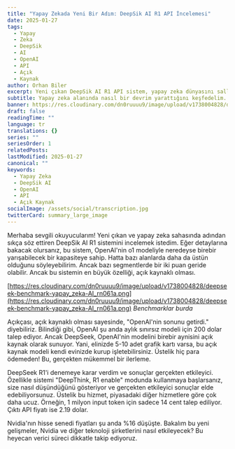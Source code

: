 ```yaml
---
title: "Yapay Zekada Yeni Bir Adım: DeepSik AI R1 API İncelemesi"
date: 2025-01-27
tags:
  - Yapay
  - Zeka
  - DeepSik
  - AI
  - OpenAI
  - API
  - Açık
  - Kaynak
author: Orhan Biler
excerpt: Yeni çıkan DeepSik AI R1 API sistem, yapay zeka dünyasını sallıyor. OpenAInin modeline rakip olan bu yeni sistem, hem uygun fiyatı hem de açık kaynak olmasıyla dikkat çekiyor.
subtitle: Yapay zeka alanında nasıl bir devrim yarattığını keşfedelim.
banner: https://res.cloudinary.com/dn0ruuuu9/image/upload/v1738004828/deepseek-r1-price-en_kgwqne.jpg
draft: false
readingTime: ""
language: tr
translations: {}
series: ""
seriesOrder: 1
relatedPosts: 
lastModified: 2025-01-27
canonical: ""
keywords:
  - Yapay Zeka
  - DeepSik AI
  - OpenAI
  - API
  - Açık Kaynak
socialImage: /assets/social/transcription.jpg
twitterCard: summary_large_image
---
```


Merhaba sevgili okuyucularım! Yeni çıkan ve yapay zeka sahasında adından sıkça söz ettiren DeepSik AI R1 sistemini incelemek istedim. Eğer detaylarına bakacak olursanız, bu sistem, OpenAI'nin o1 modeliyle neredeyse birebir yarışabilecek bir kapasiteye sahip. Hatta bazı alanlarda daha da üstün olduğunu söyleyebilirim. Ancak bazı segmentlerde bir iki puan geride olabilir. Ancak bu sistemin en büyük özelliği, açık kaynaklı olması.

[https://res.cloudinary.com/dn0ruuuu9/image/upload/v1738004828/deepseek-benchmark-yapay_zeka-AI_rn061a.png](https://res.cloudinary.com/dn0ruuuu9/image/upload/v1738004828/deepseek-benchmark-yapay_zeka-AI_rn061a.png)
*Benchmarklar burda*

Açıkçası, açık kaynaklı olması sayesinde, "OpenAI'nin sonunu getirdi." diyebiliriz. Bilindiği gibi, OpenAI şu anda aylık sınırsız modeli için 200 dolar talep ediyor. Ancak DeepSeek, OpenAI'nin modelini birebir aynisini açık kaynak olarak sunuyor. Yani, elinizde 5-10 adet grafik kartı varsa, bu açık kaynak modeli kendi evinizde kurup işletebilirsiniz. Üstelik hiç para ödemeden! Bu, gerçekten mükemmel bir ilerleme.

DeepSeek R1'i denemeye karar verdim ve sonuçlar gerçekten etkileyici. Özellikle sistemi "DeepThink, R1 enable" modunda kullanmaya başlarsanız, size nasıl düşündüğünü gösteriyor ve gerçekten etkileyici sonuçlar elde edebiliyorsunuz. Üstelik bu hizmet, piyasadaki diğer hizmetlere göre çok daha ucuz. Örneğin, 1 milyon input token için sadece 14 cent talep ediliyor. Çıktı API fiyatı ise 2.19 dolar. 

Nvidia'nın hisse senedi fiyatları şu anda %16 düşüşte. Bakalım bu yeni gelişmeler, Nvidia ve diğer teknoloji şirketlerini nasıl etkileyecek? Bu heyecan verici süreci dikkatle takip ediyoruz.